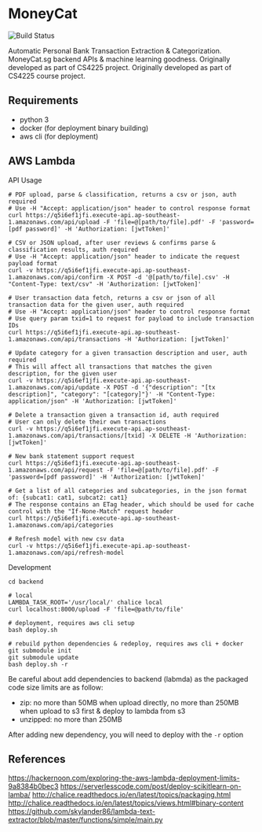 # MoneyCat

![Build Status](https://travis-ci.org/weilu/cs4225.svg?branch=money)

Automatic Personal Bank Transaction Extraction &amp; Categorization.
MoneyCat.sg backend APIs & machine learning goodness.
Originally developed as part of CS4225 project. Originally developed as part of CS4225 course project.

## Requirements
- python 3
- docker (for deployment binary building)
- aws cli (for deployment)

## AWS Lambda

API Usage

```
# PDF upload, parse & classification, returns a csv or json, auth required
# Use -H "Accept: application/json" header to control response format
curl https://q5i6ef1jfi.execute-api.ap-southeast-1.amazonaws.com/api/upload -F 'file=@[path/to/file].pdf' -F 'password=[pdf password]' -H 'Authorization: [jwtToken]'

# CSV or JSON upload, after user reviews & confirms parse & classification results, auth required
# Use -H "Accept: application/json" header to indicate the request payload format
curl -v https://q5i6ef1jfi.execute-api.ap-southeast-1.amazonaws.com/api/confirm -X POST -d '@[path/to/file].csv' -H "Content-Type: text/csv" -H 'Authorization: [jwtToken]'

# User transaction data fetch, returns a csv or json of all transaction data for the given user, auth required
# Use -H "Accept: application/json" header to control response format
# Use query param txid=1 to request for payload to include transaction IDs
curl https://q5i6ef1jfi.execute-api.ap-southeast-1.amazonaws.com/api/transactions -H 'Authorization: [jwtToken]'

# Update category for a given transaction description and user, auth required
# This will affect all transactions that matches the given description, for the given user
curl -v https://q5i6ef1jfi.execute-api.ap-southeast-1.amazonaws.com/api/update -X POST -d '{"description": "[tx description]", "category": "[category]"}' -H "Content-Type: application/json" -H 'Authorization: [jwtToken]'

# Delete a transaction given a transaction id, auth required
# User can only delete their own transactions
curl -v https://q5i6ef1jfi.execute-api.ap-southeast-1.amazonaws.com/api/transactions/[txid] -X DELETE -H 'Authorization: [jwtToken]'

# New bank statement support request
curl https://q5i6ef1jfi.execute-api.ap-southeast-1.amazonaws.com/api/request -F 'file=@[path/to/file].pdf' -F 'password=[pdf password]' -H 'Authorization: [jwtToken]'

# Get a list of all categories and subcategories, in the json format of: {subcat1: cat1, subcat2: cat1}
# The response contains an ETag header, which should be used for cache control with the "If-None-Match" request header
curl https://q5i6ef1jfi.execute-api.ap-southeast-1.amazonaws.com/api/categories

# Refresh model with new csv data
curl -v https://q5i6ef1jfi.execute-api.ap-southeast-1.amazonaws.com/api/refresh-model
```

Development

```
cd backend

# local
LAMBDA_TASK_ROOT='/usr/local/' chalice local
curl localhost:8000/upload -F 'file=@path/to/file'

# deployment, requires aws cli setup
bash deploy.sh

# rebuild python dependencies & redeploy, requires aws cli + docker
git submodule init
git submodule update
bash deploy.sh -r
```

Be careful about add dependencies to backend (labmda) as the packaged code size limits are as follow:

- zip: no more than 50MB when upload directly, no more than 250MB when upload to s3 first & deploy to lambda from s3
- unzipped: no more than 250MB

After adding new dependency, you will need to deploy with the `-r` option


## References

https://hackernoon.com/exploring-the-aws-lambda-deployment-limits-9a8384b0bec3
https://serverlesscode.com/post/deploy-scikitlearn-on-lamba/
http://chalice.readthedocs.io/en/latest/topics/packaging.html
http://chalice.readthedocs.io/en/latest/topics/views.html#binary-content
https://github.com/skylander86/lambda-text-extractor/blob/master/functions/simple/main.py
